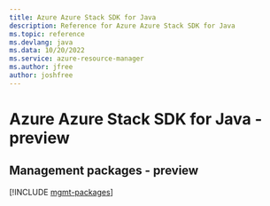 ```yaml
---
title: Azure Azure Stack SDK for Java
description: Reference for Azure Azure Stack SDK for Java
ms.topic: reference
ms.devlang: java
ms.data: 10/20/2022
ms.service: azure-resource-manager
ms.author: jfree
author: joshfree
---
```

# Azure Azure Stack SDK for Java - preview

## Management packages - preview
[!INCLUDE [mgmt-packages](azure-stack-mgmt-index.md)]